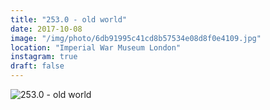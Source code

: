 ```yaml
---
title: "253.0 - old world"
date: 2017-10-08
image: "/img/photo/6db91995c41cd8b57534e08d8f0e4109.jpg"
location: "Imperial War Museum London"
instagram: true
draft: false
---
```


![253.0 - old world](/img/photo/6db91995c41cd8b57534e08d8f0e4109.jpg)
